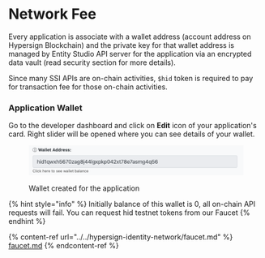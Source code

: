 # Network Fee

Every application is associate with a wallet address (account address on Hypersign Blockchain) and the private key for that wallet address is managed by Entity Studio API server for the application via an encrypted data vault (read security section for more details).&#x20;

Since many SSI APIs are on-chain activities, `$hid` token is required to pay for transaction fee for those on-chain activities.&#x20;

### Application Wallet

Go to the developer dashboard and click on **Edit** icon of your application's card.  Right slider will be opened where you can see details of your wallet.&#x20;

<figure><img src="../../.gitbook/assets/image (7).png" alt=""><figcaption><p>Wallet created for the application</p></figcaption></figure>

{% hint style="info" %}
Initially balance of this wallet is 0, all on-chain API requests will fail.  You can request hid testnet tokens from our Faucet
{% endhint %}

{% content-ref url="../../hypersign-identity-network/faucet.md" %}
[faucet.md](../../hypersign-identity-network/faucet.md)
{% endcontent-ref %}
